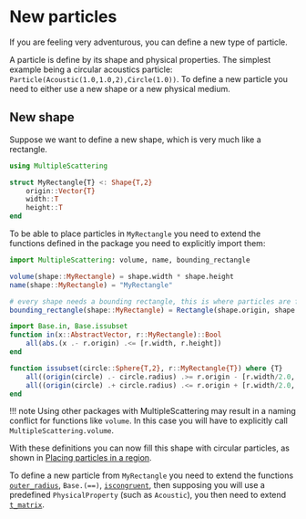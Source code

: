 # New particles

If you are feeling very adventurous, you can define a new type of particle.

A particle is define by its shape and physical properties. The simplest example being a circular acoustics particle: `Particle(Acoustic(1.0,1.0,2),Circle(1.0))`. To define a new particle you need to either use a new shape or a new physical medium.

## New shape
Suppose we want to define a new shape, which is very much like a rectangle.

```julia
using MultipleScattering

struct MyRectangle{T} <: Shape{T,2}
    origin::Vector{T}
    width::T
    height::T
end
```

To be able to place particles in `MyRectangle` you need to extend the functions defined in the package you need to explicitly import them:
```julia
import MultipleScattering: volume, name, bounding_rectangle

volume(shape::MyRectangle) = shape.width * shape.height
name(shape::MyRectangle) = "MyRectangle"

# every shape needs a bounding rectangle, this is where particles are first placed.
bounding_rectangle(shape::MyRectangle) = Rectangle(shape.origin, shape.width, shape.height)

import Base.in, Base.issubset
function in(x::AbstractVector, r::MyRectangle)::Bool
    all(abs.(x .- r.origin) .<= [r.width, r.height])
end

function issubset(circle::Sphere{T,2}, r::MyRectangle{T}) where {T}
    all((origin(circle) .- circle.radius) .>= r.origin - [r.width/2.0, r.height/2.0]) &&
    all((origin(circle) .+ circle.radius) .<= r.origin + [r.width/2.0, r.height/2.0])
end
```
!!! note
    Using other packages with MultipleScattering may result in a naming conflict for functions like `volume`. In this case you will have to explicitly call `MultipleScattering.volume`.

With these definitions you can now fill this shape with circular particles, as shown in [Placing particles in a region](@ref).

To define a new particle from `MyRectangle` you need to extend the functions [`outer_radius`](@ref), `Base.(==)`, [`iscongruent`](@ref), then supposing you will use a predefined `PhysicalProperty` (such as `Acoustic`), you then need to extend [`t_matrix`](@ref).
